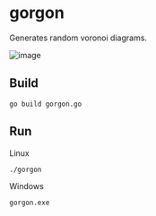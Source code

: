 # gorgon
Generates random voronoi diagrams.

![image](https://github.com/nicholasleexyz/gorgon/assets/129869926/a3d1652a-eb8f-4700-a4c3-d193b2e02901)

## Build

```
go build gorgon.go
```

## Run

Linux

```
./gorgon
```

Windows

```
gorgon.exe
```
